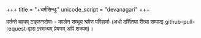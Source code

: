 +++
title = "+धर्मसिन्धुः"
unicode_script = "devanagari"
+++

वर्तन्ते बहवष् टङ्कनदोषाः - कालेन सम्भूय श्रमेण परिहार्याः (अधो दर्शितया रीत्या सम्पाद्य github-pull-request-द्वारा ऽस्मभ्यम् प्रेषणम् अपि शक्यम्)।